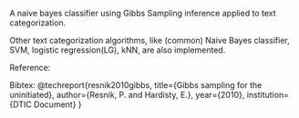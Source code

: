 
A naive bayes classifier using Gibbs Sampling inference applied to text categorization.

Other text categorization algorithms, like (common) Naive Bayes classifier, SVM, logistic regression(LG), kNN, are also implemented.

Reference:

Bibtex: @techreport{resnik2010gibbs,
  title={Gibbs sampling for the uninitiated},
  author={Resnik, P. and Hardisty, E.},
  year={2010},
  institution={DTIC Document}
}
